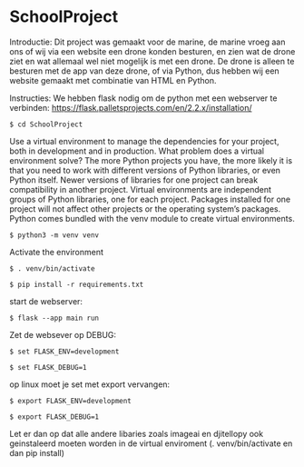 # SchoolProject

Introductie:
Dit project was gemaakt voor de marine, de marine vroeg aan ons of wij via een website een drone konden besturen, en zien wat de drone ziet en wat allemaal wel niet mogelijk is met een drone.
De drone is alleen te besturen met de app van deze drone, of via Python, dus hebben wij een website gemaakt met combinatie van HTML en Python.

Instructies:
We hebben flask nodig om de python met een webserver te verbinden:
https://flask.palletsprojects.com/en/2.2.x/installation/

```$ cd SchoolProject```

Use a virtual environment to manage the dependencies for your project, both in
development and in production.
What problem does a virtual environment solve? The more Python projects you
have, the more likely it is that you need to work with different versions of
Python libraries, or even Python itself. Newer versions of libraries for one
project can break compatibility in another project.
Virtual environments are independent groups of Python libraries, one for each
project. Packages installed for one project will not affect other projects or
the operating system’s packages.
Python comes bundled with the venv module to create virtual
environments.


```$ python3 -m venv venv```

Activate the environment

```$ . venv/bin/activate```

```$ pip install -r requirements.txt```

start de webserver:

```$ flask --app main run```

Zet de websever op DEBUG:

```$ set FLASK_ENV=development ```

```$ set FLASK_DEBUG=1```

op linux moet je set met export vervangen:

```$ export FLASK_ENV=development ```


```$ export FLASK_DEBUG=1```


Let er dan op dat alle andere libaries zoals imageai en djitellopy ook geinstaleerd moeten worden in de virtual enviroment (. venv/bin/activate en dan pip install)
